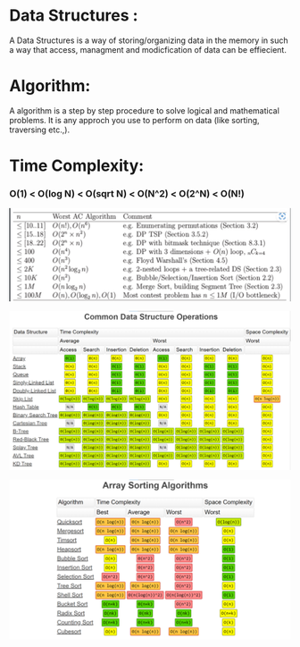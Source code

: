 # Data Structures :

A Data Structures is a way of storing/organizing data in the memory in such a way that access, managment and modicfication of data can be effiecient.


# Algorithm:

A algorithm is a step by step procedure to solve logical and mathematical problems. It is any approch you use to perform on data (like sorting, traversing etc.,).

# Time Complexity:

### O(1) < O(log N) < O(sqrt N)  < O(N^2) < O(2^N) < O(N!)

![alt text](image.png)



![alt text](68747470733a2f2f692e6962622e636f2f6e507a77326e592f696d6167652e706e67.png)

![alt text](68747470733a2f2f692e6962622e636f2f784348397353432f696d6167652e706e67.png)